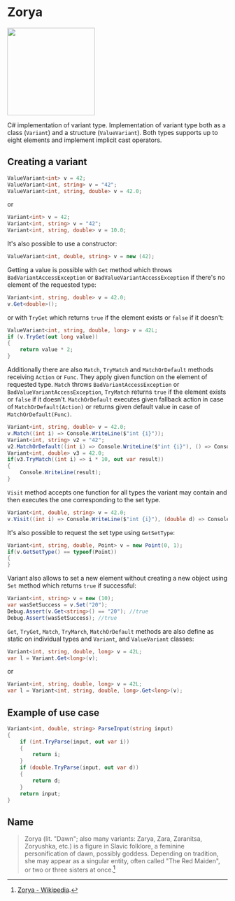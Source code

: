 # Zorya

<img src="https://user-images.githubusercontent.com/26044987/189364406-ee068429-e206-4cee-8950-fe8abfaa2b92.jpg" width="200">

 C# implementation of variant type.
Implementation of variant type both as a class (`Variant`) and a structure (`ValueVariant`). Both types supports up to eight elements and implement implicit cast operators.

## Creating a variant

```csharp
ValueVariant<int> v = 42;
ValueVariant<int, string> v = "42";
ValueVariant<int, string, double> v = 42.0;
```
or
```csharp
Variant<int> v = 42;
Variant<int, string> v = "42";
Variant<int, string, double> v = 10.0;
```
It's also possible to use a constructor:
```csharp
ValueVariant<int, double, string> v = new (42);
```
Getting a value is possible with `Get` method which throws `BadVariantAccessException` or `BadValueVariantAccessException` if there's no element of the requested type:
```csharp
Variant<int, string, double> v = 42.0;
v.Get<double>();
```
or with `TryGet` which returns `true` if the element exists or `false` if it doesn't:
```csharp
ValueVariant<int, string, double, long> v = 42L;
if (v.TryGet(out long value))
{
    return value * 2;
}
```
Additionally there are also `Match`, `TryMatch` and `MatchOrDefault` methods receiving `Action` or `Func`.
They apply given function on the element of requested type. `Match` throws `BadVariantAccessException` or `BadValueVariantAccessException`, `TryMatch` returns `true` if the element exists or `false` if it doesn't.
`MatchOrDefault` executes given fallback action in case of `MatchOrDefault(Action)` or returns given default value in case of `MatchOrDefault(Func)`.
```csharp
Variant<int, string, double> v = 42.0;
v.Match((int i) => Console.WriteLine($"int {i}"));
Variant<int, string> v2 = "42";
v2.MatchOrDefault((int i) => Console.WriteLine($"int {i}"), () => Console.WriteLine("Incorrect type"));
Variant<int, double> v3 = 42.0;
if(v3.TryMatch((int i) => i * 10, out var result))
{
    Console.WriteLine(result);
}
```
`Visit` method accepts one function for all types the variant may contain and then executes the one corresponding to the set type.
```csharp
Variant<int, double, string> v = 42.0;
v.Visit((int i) => Console.WriteLine($"int {i}"), (double d) => Console.WriteLine($"double {d}", (string s) => Console.WriteLine($"string {s}");
```
It's also possible to request the set type using `GetSetType`:
```csharp
Variant<int, string, double, Point> v = new Point(0, 1);
if(v.GetSetType() == typeof(Point))
{
}
```
Variant also allows to set a new element without creating a new object using `Set` method which returns `true` if successful:
```csharp
Variant<int, string> v = new (10);
var wasSetSuccess = v.Set("20");
Debug.Assert(v.Get<string>() == "20"); //true
Debug.Assert(wasSetSuccess); //true
```
`Get`, `TryGet`, `Match`, `TryMarch`, `MatchOrDefault` methods are also define as static on individual types and `Variant`, and `ValueVariant` classes:
```csharp
Variant<int, string, double, long> v = 42L;
var l = Variant.Get<long>(v);
```
or
```csharp
Variant<int, string, double, long> v = 42L;
var l = Variant<int, string, double, long>.Get<long>(v);
```
## Example of use case

```csharp
Variant<int, double, string> ParseInput(string input)
{
    if (int.TryParse(input, out var i))
    {
        return i;
    }
    if (double.TryParse(input, out var d))
    {
        return d;
    }
    return input;
}
```

## Name

> Zorya (lit. "Dawn"; also many variants: Zarya, Zara, Zaranitsa, Zoryushka, etc.) is a figure in Slavic folklore, a feminine personification of dawn, possibly goddess. Depending on tradition, she may appear as a singular entity, often called "The Red Maiden", or two or three sisters at once.[^link]
[^link]: [Zorya - Wikipedia](https://en.wikipedia.org/wiki/Zorya).
